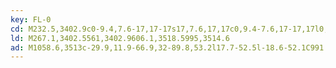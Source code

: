 ```yaml
---
key: FL-0
cd: M232.5,3402.9c0-9.4,7.6-17,17-17s17,7.6,17,17c0,9.4-7.6,17-17,17l0,0C240.1,3419.9,232.5,3412.3,232.5,3402.9z
ld: M267.1,3402.5561,3402.9606.1,3518.5995,3514.6
ad: M1058.6,3513c-29.9,11.9-66.9,32-89.8,53.2l17.7-52.5l-18.6-52.1C991.2,3482.3,1028.6,3501.7,1058.6,3513z
---
```


